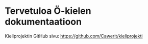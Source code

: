 # Tervetuloa Ö-kielen  dokumentaatioon

Kieliprojektin GitHub sivu: https://github.com/Cawerit/kieliprojekti